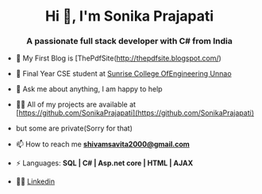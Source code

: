 <h1 align="center">Hi 👋, I'm Sonika Prajapati</h1> 
<h3 align="center">A passionate full stack developer  with C# from India</h3>
</p>


- 🌱 My First Blog is [ThePdfSite(http://thepdfsite.blogspot.com/)

- :school: Final Year CSE student at [Sunrise College OfEngineering Unnao](https://www.linkedin.com/in/sonika-prajapati-631686302/) 

<!-- - 🔭 I’m currently working on  **Web Application Development** -->


<!-- - 🤔 I’m looking for help with Data Structures and Algorithms 😭 -->

- 💬 Ask me about anything, I am happy to help
- 👨‍💻 All of my projects are available at [https://github.com/SonikaPrajapati](https://github.com/SonikaPrajapati)
- but some are private(Sorry for that)

- 📫 How to reach me **shivamsavita2000@gmail.com**

- ⚡ Languages:  **SQL | C# | Asp.net core | HTML | AJAX**

- 👨‍💼 <a href="https://www.linkedin.com/in/sonika-prajapati-631686302/" target="_blank" rel="nofollow">Linkedin</a>



 



